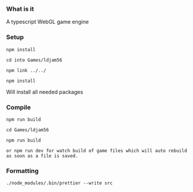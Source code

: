 ### What is it
A typescript WebGL game engine

### Setup

```
npm install

cd into Games/ldjam56

npm link ../../

npm install
```

Will install all needed packages

### Compile

```
npm run build

cd Games/ldjam56

npm run build

or npm run dev for watch build of game files which will auto rebuild as soon as a file is saved.

```

### Formatting

```
./node_modules/.bin/prettier --write src
```
